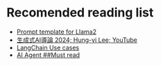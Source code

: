# Recomended reading list

- [Prompt template for Llama2](https://arxiv.org/pdf/2402.07483.pdf)
- [生成式AI導論 2024; Hung-yi Lee; YouTube](https://www.youtube.com/watch?v=AVIKFXLCPY8&ab_channel=Hung-yiLee)
- [LangChain Use cases](https://js.langchain.com/docs/use_cases)
- [AI Agent ##Must read](https://python.langchain.com/docs/modules/agents/)
